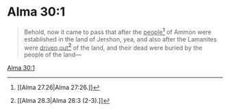 # Alma 30:1

> Behold, now it came to pass that after the <u>people</u>[^a] of Ammon were established in the land of Jershon, yea, and also after the Lamanites were <u>driven out</u>[^b] of the land, and their dead were buried by the people of the land—

[Alma 30:1](https://www.churchofjesuschrist.org/study/scriptures/bofm/alma/30?lang=eng&id=p1#p1)


[^a]: [[Alma 27.26|Alma 27:26.]]
[^b]: [[Alma 28.3|Alma 28:3 (2-3).]]
